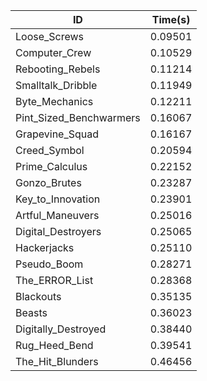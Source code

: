 |ID|Time(s)|
|-|-|
|Loose_Screws|0.09501|
|Computer_Crew|0.10529|
|Rebooting_Rebels|0.11214|
|Smalltalk_Dribble|0.11949|
|Byte_Mechanics|0.12211|
|Pint_Sized_Benchwarmers|0.16067|
|Grapevine_Squad|0.16167|
|Creed_Symbol|0.20594|
|Prime_Calculus|0.22152|
|Gonzo_Brutes|0.23287|
|Key_to_Innovation|0.23901|
|Artful_Maneuvers|0.25016|
|Digital_Destroyers|0.25065|
|Hackerjacks|0.25110|
|Pseudo_Boom|0.28271|
|The_ERROR_List|0.28368|
|Blackouts|0.35135|
|Beasts|0.36023|
|Digitally_Destroyed|0.38440|
|Rug_Heed_Bend|0.39541|
|The_Hit_Blunders|0.46456|

